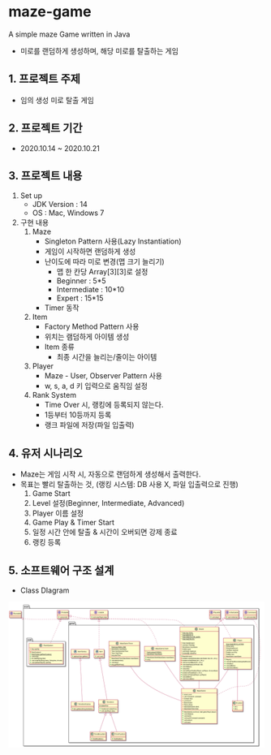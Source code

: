 # maze-game
A simple maze Game written in Java

* 미로를 랜덤하게 생성하며, 해당 미로를 탈출하는 게임

## 1. 프로젝트 주제
* 임의 생성 미로 탈출 게임

## 2. 프로젝트 기간
* 2020.10.14 ~ 2020.10.21

## 3. 프로젝트 내용
1. Set up
    * JDK Version : 14
    * OS : Mac, Windows 7
2. 구현 내용
    1. Maze
        * Singleton Pattern 사용(Lazy Instantiation)
        * 게임이 시작하면 랜덤하게 생성
        * 난이도에 따라 미로 변경(맵 크기 늘리기)
            * 맵 한 칸당 Array[3][3]로 설정    
            * Beginner : 5*5
            * Intermediate : 10*10
            * Expert : 15*15
        * Timer 동작
    2. Item
        * Factory Method Pattern 사용
        * 위치는 램덤하게 아이템 생성
        * Item 종류 
            * 최종 시간을 늘리는/줄이는 아이템
    3. Player
        * Maze - User, Observer Pattern 사용
        * w, s, a, d 키 입력으로 움직임 설정
    4. Rank System
        * Time Over 시, 랭킹에 등록되지 않는다.
        * 1등부터 10등까지 등록
        * 랭크 파일에 저장(파일 입출력)
        
## 4. 유저 시나리오
* Maze는 게임 시작 시, 자동으로 랜덤하게 생성해서 출력한다.
* 목표는 빨리 탈출하는 것, (랭킹 시스템: DB 사용 X, 파일 입출력으로 진행)
    1) Game Start
    2) Level 설정(Beginner, Intermediate, Advanced)
    3) Player 이름 설정
    4) Game Play & Timer Start
    5) 일정 시간 안에 탈출 & 시간이 오버되면 강제 종료
    6) 랭킹 등록


## 5. 소프트웨어 구조 설계
* Class DIagram

![Class Diagram](Diagram/classDiagram.png)

